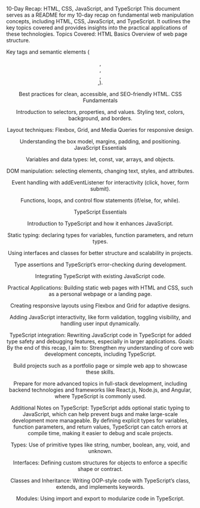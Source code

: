 10-Day Recap: HTML, CSS, JavaScript, and TypeScript
This document serves as a README for my 10-day recap on fundamental web manipulation concepts, including HTML, CSS, JavaScript, and TypeScript. It outlines the key topics covered and provides insights into the practical applications of these technologies.
Topics Covered:
HTML Basics
Overview of web page structure.

Key tags and semantic elements (<header>, <footer>, <article>, <section>,).

Best practices for clean, accessible, and SEO-friendly HTML.
CSS Fundamentals

Introduction to selectors, properties, and values.
Styling text, colors, background, and borders.

Layout techniques: Flexbox, Grid, and Media Queries for responsive design.

Understanding the box model, margins, padding, and positioning.
JavaScript Essentials

Variables and data types: let, const, var, arrays, and objects.

DOM manipulation: selecting elements, changing text, styles, and attributes.

Event handling with addEventListener for interactivity (click, hover, form submit).

Functions, loops, and control flow statements (if/else, for, while).

TypeScript Essentials

Introduction to TypeScript and how it enhances JavaScript.

Static typing: declaring types for variables, function parameters, and return types.

Using interfaces and classes for better structure and scalability in projects.

Type assertions and TypeScript’s error-checking during development.

Integrating TypeScript with existing JavaScript code.

Practical Applications:
Building static web pages with HTML and CSS, such as a personal webpage or a landing page.

Creating responsive layouts using Flexbox and Grid for adaptive designs.

Adding JavaScript interactivity, like form validation, toggling visibility, and handling user input dynamically.

TypeScript integration: Rewriting JavaScript code in TypeScript for added type safety and debugging features, especially in larger applications.
Goals:
By the end of this recap, I aim to:
Strengthen my understanding of core web development concepts, including TypeScript.

Build projects such as a portfolio page or simple web app to showcase these skills.

Prepare for more advanced topics in full-stack development, including backend technologies and frameworks like React.js, Node.js, and Angular, where TypeScript is commonly used.

Additional Notes on TypeScript:
TypeScript adds optional static typing to JavaScript, which can help prevent bugs and make large-scale development more manageable. By defining explicit types for variables, function parameters, and return values, TypeScript can catch errors at compile time, making it easier to debug and scale projects.

Types: Use of primitive types like string, number, boolean, any, void, and unknown.

Interfaces: Defining custom structures for objects to enforce a specific shape or contract.

Classes and Inheritance: Writing OOP-style code with TypeScript’s class, extends, and implements keywords.

Modules: Using import and export to modularize code in TypeScript.
